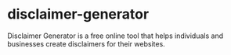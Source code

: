 # disclaimer-generator
Disclaimer Generator is a free online tool that helps individuals and businesses create disclaimers for their websites.
